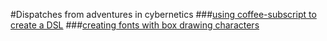 #Dispatches from adventures in cybernetics
###[using coffee-subscript to create a DSL](articles/coffee-subscript-dsls.html)
###[creating fonts with box drawing characters](articles/creating-fonts-with-box-chars.html)